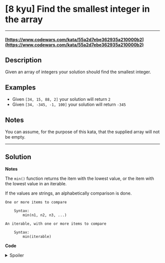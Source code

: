 # [8 kyu] Find the smallest integer in the array

---

#### [https://www.codewars.com/kata/55a2d7ebe362935a210000b2](https://www.codewars.com/kata/55a2d7ebe362935a210000b2)

## Description

Given an array of integers your solution should find the smallest integer. 

## Examples


- Given `[34, 15, 88, 2]` your solution will return `2`
- Given `[34, -345, -1, 100]` your solution will return `-345`

## Notes

You can assume, for the purpose of this kata, that the supplied array will not be empty.

---

## Solution

**Notes**

The `min()` function returns the item with the lowest value, or the item with the lowest value in an iterable.

If the values are strings, an alphabetically comparison is done.

    One or more items to compare

        Syntax: 
            min(n1, n2, n3, ...)

    An iterable, with one or more items to compare

        Syntax: 
            min(iterable) 

**Code**

<details>
	<summary>Spoiler</summary>

    def findSmallestInt(arr):
        return min(arr) 

</details>